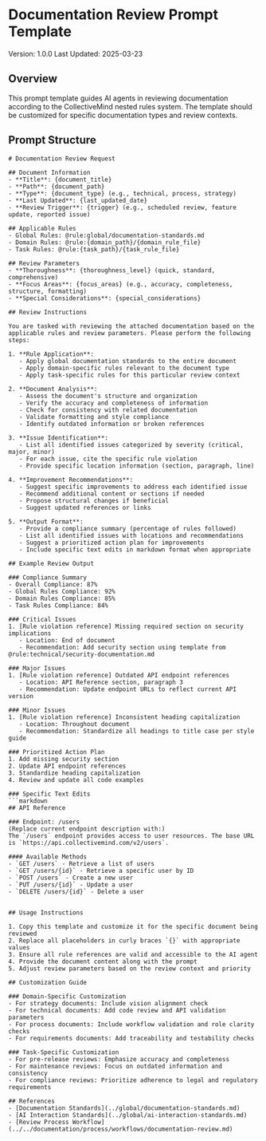# Documentation Review Prompt Template
Version: 1.0.0
Last Updated: 2025-03-23

## Overview

This prompt template guides AI agents in reviewing documentation according to the CollectiveMind nested rules system. The template should be customized for specific documentation types and review contexts.

## Prompt Structure

```
# Documentation Review Request

## Document Information
- **Title**: {document_title}
- **Path**: {document_path}
- **Type**: {document_type} (e.g., technical, process, strategy)
- **Last Updated**: {last_updated_date}
- **Review Trigger**: {trigger} (e.g., scheduled review, feature update, reported issue)

## Applicable Rules
- Global Rules: @rule:global/documentation-standards.md
- Domain Rules: @rule:{domain_path}/{domain_rule_file}
- Task Rules: @rule:{task_path}/{task_rule_file}

## Review Parameters
- **Thoroughness**: {thoroughness_level} (quick, standard, comprehensive)
- **Focus Areas**: {focus_areas} (e.g., accuracy, completeness, structure, formatting)
- **Special Considerations**: {special_considerations}

## Review Instructions

You are tasked with reviewing the attached documentation based on the applicable rules and review parameters. Please perform the following steps:

1. **Rule Application**:
   - Apply global documentation standards to the entire document
   - Apply domain-specific rules relevant to the document type
   - Apply task-specific rules for this particular review context

2. **Document Analysis**:
   - Assess the document's structure and organization
   - Verify the accuracy and completeness of information
   - Check for consistency with related documentation
   - Validate formatting and style compliance
   - Identify outdated information or broken references

3. **Issue Identification**:
   - List all identified issues categorized by severity (critical, major, minor)
   - For each issue, cite the specific rule violation
   - Provide specific location information (section, paragraph, line)

4. **Improvement Recommendations**:
   - Suggest specific improvements to address each identified issue
   - Recommend additional content or sections if needed
   - Propose structural changes if beneficial
   - Suggest updated references or links

5. **Output Format**:
   - Provide a compliance summary (percentage of rules followed)
   - List all identified issues with locations and recommendations
   - Suggest a prioritized action plan for improvements
   - Include specific text edits in markdown format when appropriate

## Example Review Output

### Compliance Summary
- Overall Compliance: 87%
- Global Rules Compliance: 92%
- Domain Rules Compliance: 85%
- Task Rules Compliance: 84%

### Critical Issues
1. [Rule violation reference] Missing required section on security implications
   - Location: End of document
   - Recommendation: Add security section using template from @rule:technical/security-documentation.md

### Major Issues
1. [Rule violation reference] Outdated API endpoint references
   - Location: API Reference section, paragraph 3
   - Recommendation: Update endpoint URLs to reflect current API version

### Minor Issues
1. [Rule violation reference] Inconsistent heading capitalization
   - Location: Throughout document
   - Recommendation: Standardize all headings to title case per style guide

### Prioritized Action Plan
1. Add missing security section
2. Update API endpoint references
3. Standardize heading capitalization
4. Review and update all code examples

### Specific Text Edits
```markdown
## API Reference

### Endpoint: /users
(Replace current endpoint description with:)
The `/users` endpoint provides access to user resources. The base URL is `https://api.collectivemind.com/v2/users`.

#### Available Methods
- `GET /users` - Retrieve a list of users
- `GET /users/{id}` - Retrieve a specific user by ID
- `POST /users` - Create a new user
- `PUT /users/{id}` - Update a user
- `DELETE /users/{id}` - Delete a user
```
```

## Usage Instructions

1. Copy this template and customize it for the specific document being reviewed
2. Replace all placeholders in curly braces `{}` with appropriate values
3. Ensure all rule references are valid and accessible to the AI agent
4. Provide the document content along with the prompt
5. Adjust review parameters based on the review context and priority

## Customization Guide

### Domain-Specific Customization
- For strategy documents: Include vision alignment check
- For technical documents: Add code review and API validation parameters
- For process documents: Include workflow validation and role clarity checks
- For requirements documents: Add traceability and testability checks

### Task-Specific Customization
- For pre-release reviews: Emphasize accuracy and completeness
- For maintenance reviews: Focus on outdated information and consistency
- For compliance reviews: Prioritize adherence to legal and regulatory requirements

## References
- [Documentation Standards](../global/documentation-standards.md)
- [AI Interaction Standards](../global/ai-interaction-standards.md)
- [Review Process Workflow](../../documentation/process/workflows/documentation-review.md) 